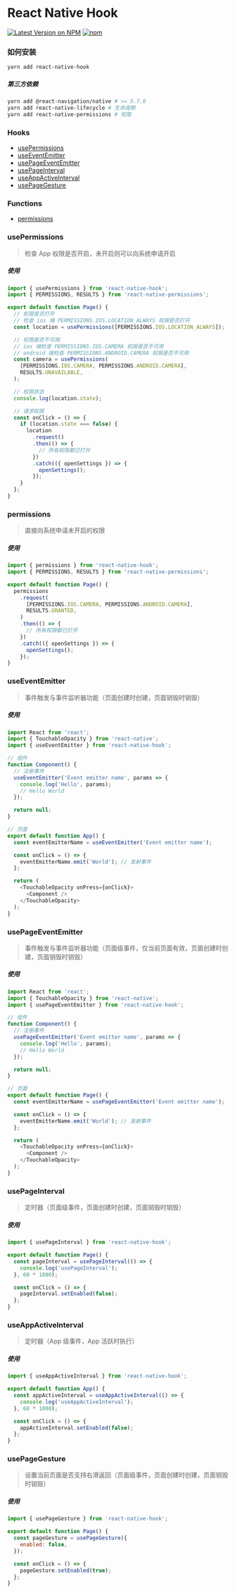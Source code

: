 # React Native Hook

[![Latest Version on NPM](https://img.shields.io/npm/v/react-native-hook.svg?style=flat-square)](https://npmjs.com/package/react-native-hook)
[![npm](https://img.shields.io/npm/dt/react-native-hook.svg?style=flat-square)](https://www.npmjs.com/package/react-native-hook)

### 如何安装

```sh
yarn add react-native-hook
```

##### 第三方依赖

```sh
yarn add @react-navigation/native # >= 5.7.0
yarn add react-native-lifecycle # 生命周期
yarn add react-native-permissions # 权限
```

### Hooks

- [usePermissions](https://github.com/Chooin/react-native-hook#usepermissions)
- [useEventEmitter](https://github.com/Chooin/react-native-hook#useeventemitter)
- [usePageEventEmitter](https://github.com/Chooin/react-native-hook#usepageeventemitter)
- [usePageInterval](https://github.com/Chooin/react-native-hook#usepageinterval)
- [useAppActiveInterval](https://github.com/Chooin/react-native-hook#useappactiveinterval)
- [usePageGesture](https://github.com/Chooin/react-native-hook#usepagegesture)

### Functions

- [permissions](https://github.com/Chooin/react-native-hook#permissions)

### usePermissions

> 检查 App 权限是否开启，未开启则可以向系统申请开启

##### 使用

```js
import { usePermissions } from 'react-native-hook';
import { PERMISSIONS, RESULTS } from 'react-native-permissions';

export default function Page() {
  // 权限是否打开
  // 检查 ios 端 PERMISSIONS.IOS.LOCATION_ALWAYS 权限是否打开
  const location = usePermissions([PERMISSIONS.IOS.LOCATION_ALWAYS]);

  // 权限是否不可用
  // ios 端检查 PERMISSIONS.IOS.CAMERA 权限是否不可用
  // android 端检查 PERMISSIONS.ANDROID.CAMERA 权限是否不可用
  const camera = usePermissions(
    [PERMISSIONS.IOS.CAMERA, PERMISSIONS.ANDROID.CAMERA],
    RESULTS.UNAVAILABLE,
  );

  // 权限状态
  console.log(location.state);

  // 请求权限
  const onClick = () => {
    if (location.state === false) {
      location
        .request()
        .then(() => {
          // 所有权限都已打开
        })
        .catch(({ openSettings }) => {
          openSettings();
        });
    }
  };
}
```

### permissions

> 直接向系统申请未开启的权限

##### 使用

```js
import { permissions } from 'react-native-hook';
import { PERMISSIONS, RESULTS } from 'react-native-permissions';

export default function Page() {
  permissions
    .request(
      [PERMISSIONS.IOS.CAMERA, PERMISSIONS.ANDROID.CAMERA],
      RESULTS.GRANTED,
    )
    .then(() => {
      // 所有权限都已打开
    })
    .catch(({ openSettings }) => {
      openSettings();
    });
}
```

### useEventEmitter

> 事件触发与事件监听器功能（页面创建时创建，页面销毁时销毁）

##### 使用

```js
import React from 'react';
import { TouchableOpacity } from 'react-native';
import { useEventEmitter } from 'react-native-hook';

// 组件
function Component() {
  // 注册事件
  useEventEmitter('Event emitter name', params => {
    console.log('Hello', params);
    // Hello World
  });

  return null;
}

// 页面
export default function App() {
  const eventEmitterName = useEventEmitter('Event emitter name');

  const onClick = () => {
    eventEmitterName.emit('World'); // 发射事件
  };

  return (
    <TouchableOpacity onPress={onClick}>
      <Component />
    </TouchableOpacity>
  );
}
```

### usePageEventEmitter

> 事件触发与事件监听器功能（页面级事件，仅当前页面有效，页面创建时创建，页面销毁时销毁）

##### 使用

```js
import React from 'react';
import { TouchableOpacity } from 'react-native';
import { usePageEventEmitter } from 'react-native-hook';

// 组件
function Component() {
  // 注册事件
  usePageEventEmitter('Event emitter name', params => {
    console.log('Hello', params);
    // Hello World
  });

  return null;
}

// 页面
export default function Page() {
  const eventEmitterName = usePageEventEmitter('Event emitter name');

  const onClick = () => {
    eventEmitterName.emit('World'); // 发射事件
  };

  return (
    <TouchableOpacity onPress={onClick}>
      <Component />
    </TouchableOpacity>
  );
}
```

### usePageInterval

> 定时器（页面级事件，页面创建时创建，页面销毁时销毁）

##### 使用

```js
import { usePageInterval } from 'react-native-hook';

export default function Page() {
  const pageInterval = usePageInterval(() => {
    console.log('usePageInterval');
  }, 60 * 1000);

  const onClick = () => {
    pageInterval.setEnabled(false);
  };
}
```

### useAppActiveInterval

> 定时器（App 级事件，App 活跃时执行）

##### 使用

```js
import { useAppActiveInterval } from 'react-native-hook';

export default function App() {
  const appActiveInterval = useAppActiveInterval(() => {
    console.log('useAppActiveInterval');
  }, 60 * 1000);

  const onClick = () => {
    appActiveInterval.setEnabled(false);
  };
}
```

### usePageGesture

> 设置当前页面是否支持右滑返回（页面级事件，页面创建时创建，页面销毁时销毁）

##### 使用

```js
import { usePageGesture } from 'react-native-hook';

export default function Page() {
  const pageGesture = usePageGesture({
    enabled: false,
  });

  const onClick = () => {
    pageGesture.setEnabled(true);
  };
}
```

